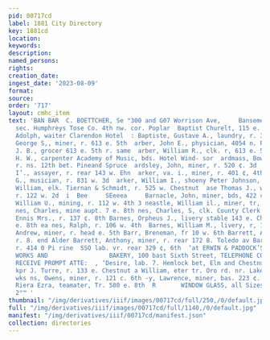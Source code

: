 ```yaml
---
pid: 00717cd
label: 1881 City Directory
key: 1881cd
location: 
keywords: 
description: 
named_persons: 
rights: 
creation_date: 
ingest_date: '2023-08-09'
format: 
source: 
order: '717'
layout: cmhc_item
text: 'BAN BAR  C. BOETTCHER, Se "300 and G07 Worrison Ave,     Bansemer, Will G.,
  sec. Humphreys Tose Co. 4th nw. cor. Poplar  Baptist Churelt, 115 e. 6th.  __, Baptiste,
  Adolph, waiter Clarendon Hotel  : Baptiste, Gustave A., laundry, r. 304 ¢. 7th  arber,
  George S,, miner, r. 613 e. 5th  arber, John E., physician, 4054 n. Poplar r. same  arber,
  J. B., grocer 613 e. 5th r. same  arber, William R., clk. r, 613 e. 5th  arbour,
  H. W., carpenter Academy of Music, bds. Hotel Wind- sor  ardmass, Bowen, prospector,
  r. ns. 12th bet. Pineand Spruce  ardsley, John, miner, r. 520 ¢. 3d  arfield, John
  I’., assayer, r. rear 143 w. Ehn  arker, va. i., miner, r. 401 ¢, 4th  arker, Fen.
  G., musician, r. 831 w. 3d  arker, William I., shoeny Peter Johnson, r. 112 n. Pine  Barklage,
  William, elk. Tiernan & Schmidt, r. 525 w. Chestnut  ase Thomas J., with G. Janowitz,
  r. 122 w. 2d  i  Bee     SEeeea     Barnacle, John, miner, bds, 422 ¢. 5th Poms
  William U., mining, r. 112 w. 4th 3 neastle, William il., miner, tr, 301 w. 4th
  nes, Charles, mine aupt. 7 e. 8th nes, Charles, S, clk. County Clerk’s office Barnes,
  Ennis Mrs., r. 137 ¢. 8th Barnes, Orpheus J., livery stable 143 e. Chestnut r. 135
  e. 8th ea nes, Ralph, r. 106 w. 4th  Barnes, William M., livery, r, 118 ¢. 5th Re
  Andrew, miner, r. head e. 5th Barr, Breneman, fr 10 w. 6th Barrett, Andrew Ww. miner,
  r. 8. end Alder Barrett, Anthony, miner, r. rear 172 8. Toledo av Barrett, ‘A. Mrs,
  r. 414 0 Pi rine  SSO lab. vr. rear 329 ¢, 6th  ‘at ERWIN & PADDOCK’S STEAM CRACKER
  WORKS AND                 BAKERY, 100 bast Sixth Street, TELEPHONE CONSECTION,                       les
  RECEIVE PROMPT ATTE:  , ‘Desire, lab. 7. Hemlock bet, Elm and Chestnut » Louis,
  kpr J. Turre, r. 133 e. Chestnut a William, eter tr. Oro rd. nr. Lake Co. Sampling
  wks ns, Owens, miner, r. 121 c. 6th -y, Lawrence, miner, bas. 223 ¢. 7th a Bar:
  Riera Ezra, teamater, Tr. 580 e. 8th  R       WINDOW GLASS, all Sizes,** {77252225
  2°™ '
thumbnail: "/img/derivatives/iiif/images/00717cd/full/250,/0/default.jpg"
full: "/img/derivatives/iiif/images/00717cd/full/1140,/0/default.jpg"
manifest: "/img/derivatives/iiif/00717cd/manifest.json"
collection: directories
---
```

